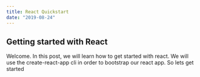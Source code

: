 ```yaml
---
title: React Quickstart
date: "2019-08-24"
---
```


## Getting started with React

Welcome. In this post, we will learn how to get started with react. We will use the create-react-app cli in order to bootstrap our react app. So lets get started